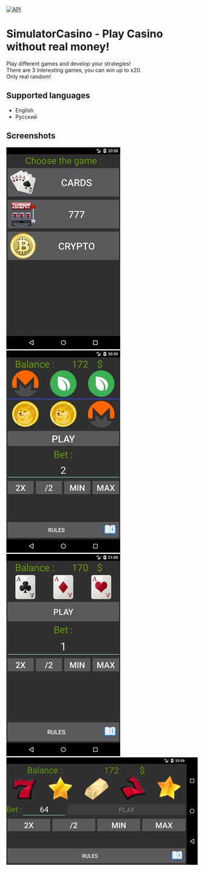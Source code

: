 [![API](https://img.shields.io/badge/API-21%2B-brightgreen.svg?style=flat)](https://android-arsenal.com/api?level=21)
# SimulatorCasino - Play Casino without real money!
Play different games and develop your strategies! \
There are 3 interesting games, you can win up to x20. \
Only real random!

## Supported languages

* English
* Русский

## Screenshots

![](https://github.com/SemyonNovikov/SimulatorCasino/blob/master/screen1.png) 
![](https://github.com/SemyonNovikov/SimulatorCasino/blob/master/screen2.png)
![](https://github.com/SemyonNovikov/SimulatorCasino/blob/master/screen4.png)
![](https://github.com/SemyonNovikov/SimulatorCasino/blob/master/screen3.png)
